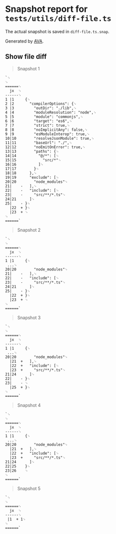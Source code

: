 # Snapshot report for `tests/utils/diff-file.ts`

The actual snapshot is saved in `diff-file.ts.snap`.

Generated by [AVA](https://avajs.dev).

## Show file diff

> Snapshot 1

    `␊
    ␊
    ======␊
      jx  ␊
    ------␊
    1 |1     {␊
    2 |2       "compilerOptions": {␊
    3 |3         "outDir": "./lib",␊
    4 |4         "moduleResolution": "node",␊
    5 |5         "module": "commonjs",␊
    6 |6         "target": "es6",␊
    7 |7         "strict": true,␊
    8 |8         "noImplicitAny": false,␊
    9 |9         "esModuleInterop": true,␊
    10|10        "resolveJsonModule": true,␊
    11|11        "baseUrl": "./",␊
    12|12        "noEmitOnError": true,␊
    13|13        "paths": {␊
    14|14          "@/*": [␊
    15|15            "src/*"␊
    16|16          ]␊
    17|17        }␊
    18|18      },␊
    19|19      "exclude": [␊
    20|20        "node_modules"␊
    21|    -   ],␊
    22|    -   "include": [␊
    23|    -     "src/**/*.ts"␊
    24|21      ]␊
    25|    - }␊
      |22  + }␊
      |23  + ␊
    ␊
    ======`

> Snapshot 2

    `␊
    ␊
    ======␊
      jx  ␊
    ------␊
    1 |1     {␊
     ...␊
    20|20        "node_modules"␊
    21|    -   ],␊
    22|    -   "include": [␊
    23|    -     "src/**/*.ts"␊
    24|21      ]␊
    25|    - }␊
      |22  + }␊
      |23  + ␊
    ␊
    ======`

> Snapshot 3

    `␊
    ␊
    ======␊
      jx  ␊
    ------␊
    1 |1     {␊
     ...␊
    20|20        "node_modules"␊
      |21  +   ],␊
      |22  +   "include": [␊
      |23  +     "src/**/*.ts"␊
    21|24      ]␊
    22|    - }␊
    23|    - ␊
      |25  + }␊
    ␊
    ======`

> Snapshot 4

    `␊
    ␊
    ======␊
      jx  ␊
    ------␊
    1 |1     {␊
     ...␊
    20|20        "node_modules"␊
      |21  +   ],␊
      |22  +   "include": [␊
      |23  +     "src/**/*.ts"␊
    21|24      ]␊
    22|25    }␊
    23|26    ␊
    ␊
    ======`

> Snapshot 5

    `␊
    ␊
    ======␊
      jx  ␊
    ------␊
     |1  + 1␊
    ␊
    ======`
